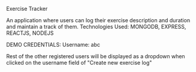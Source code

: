 Exercise Tracker

An application where users can log their exercise description and duration and maintain a track of them.
Technologies Used: MONGODB, EXPRESS, REACTJS, NODEJS

DEMO CREDENTIALS:
Username: abc

Rest of the other registered users will be displayed as a dropdown when clicked on the username field of "Create new exercise log"
